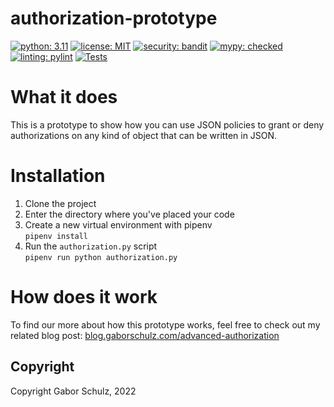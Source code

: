 # authorization-prototype

[![python: 3.11](https://img.shields.io/badge/python-3.11-green)](https://python.org)
[![license: MIT](https://img.shields.io/badge/license-MIT-blue)](https://opensource.org/licenses/MIT)
[![security: bandit](https://img.shields.io/badge/security-bandit-yellow.svg)](https://github.com/PyCQA/bandit)
[![mypy: checked](https://img.shields.io/badge/mypy-checked-blue)](http://mypy-lang.org)
[![linting: pylint](https://img.shields.io/badge/linting-pylint-yellowgreen)](https://github.com/PyCQA/pylint)
[![Tests](https://github.com/gaborschulz/authorization-prototype/actions/workflows/pytest.yml/badge.svg)](https://github.com/gaborschulz/authorization-prototype/actions/workflows/pytest.yml)

# What it does

This is a prototype to show how you can use JSON policies to grant or deny authorizations on any kind of object that
can be written in JSON.

# Installation

1. Clone the project
2. Enter the directory where you've placed your code
3. Create a new virtual environment with pipenv  
   `pipenv install`
4. Run the `authorization.py` script  
   `pipenv run python authorization.py`

# How does it work

To find our more about how this prototype works, feel free to check out my related blog post:
[blog.gaborschulz.com/advanced-authorization](blog.gaborschulz.com/advanced-authorization)

## Copyright

Copyright Gabor Schulz, 2022
